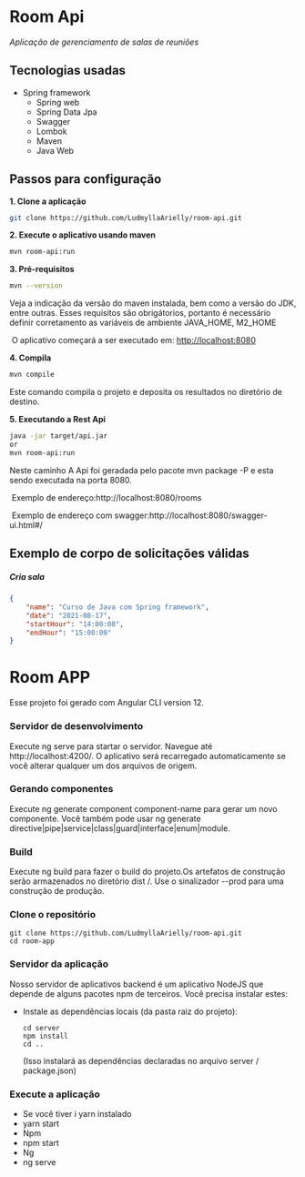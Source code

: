 # Room Api
*Aplicação de gerenciamento de salas de reuniões*

## Tecnologias usadas
- Spring framework
  - Spring web
  - Spring Data Jpa
  - Swagger
  - Lombok
  - Maven
  - Java Web

## Passos para configuração

**1. Clone a aplicação**

```bash
git clone https://github.com/LudmyllaArielly/room-api.git
```
**2. Execute o aplicativo usando maven**

```bash
mvn room-api:run
```
**3. Pré-requisitos**
```bash
mvn --version
```
Veja a indicação da versão do maven instalada, bem como a versão do JDK, entre outras. Esses requisitos são obrigátorios, portanto é necessário definir corretamento as variáveis de ambiente JAVA_HOME, M2_HOME

&nbsp;O aplicativo começará a ser executado em: <http://localhost:8080>

**4. Compila**

```bash
mvn compile
```
Este comando compila o projeto e deposita os resultados no diretório de destino.

**5. Executando a Rest Api**

```bash
java -jar target/api.jar
or
mvn room-api:run
```
Neste caminho A Api foi geradada pelo pacote mvn package -P e esta sendo executada na porta 8080.

&nbsp;Exemplo de endereço:http://localhost:8080/rooms

&nbsp;Exemplo de endereço com swagger:http://localhost:8080/swagger-ui.html#/


## Exemplo de corpo de solicitações válidas

##### Cria sala
```json
{
	"name": "Curso de Java com Spring framework",
	"date": "2021-08-17",
	"startHour": "14:00:00",
	"endHour": "15:00:00"
}
```

# Room APP
Esse projeto foi gerado com Angular CLI version 12.

### Servidor de desenvolvimento
Execute ng serve para startar o servidor. Navegue até http://localhost:4200/. O aplicativo será recarregado automaticamente se você alterar qualquer um dos arquivos de origem.

### Gerando componentes
Execute ng generate component component-name para gerar um novo componente. Você também pode usar ng generate directive|pipe|service|class|guard|interface|enum|module.

### Build
Execute ng build para fazer o build do projeto.Os artefatos de construção serão armazenados no diretório dist /. Use o sinalizador --prod para uma construção de produção.

### Clone o repositório
```
git clone https://github.com/LudmyllaArielly/room-api.git
cd room-app
```

### Servidor da aplicação

Nosso servidor de aplicativos backend é um aplicativo NodeJS que depende de alguns pacotes npm de terceiros. Você precisa instalar estes:

* Instale as dependências locais (da pasta raiz do projeto):
    ```
    cd server
    npm install
    cd ..
    ```

  (Isso instalará as dependências declaradas no arquivo server / package.json)
  
### Execute a aplicação

- Se você tiver i yarn instalado
 - yarn start
- Npm
 - npm start
- Ng
 - ng serve





